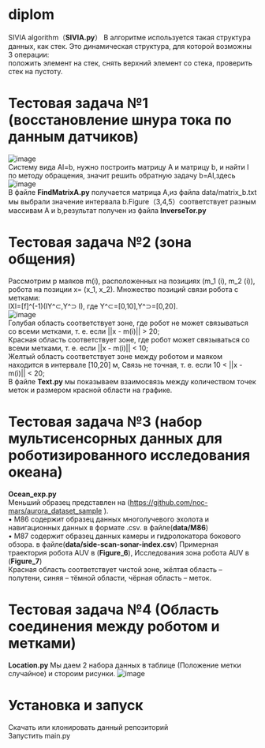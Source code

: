 # diplom
SIVIA algorithm（**SIVIA.py**）
В алгоритме используется такая структура данных, как стек. Это динамическая структура, для которой возможны 3 операции:   
положить элемент на стек, снять верхний элемент со стека, проверить стек на пустоту.

# Тестовая задача №1 (восстановление шнура тока по данным датчиков)
![image](https://github.com/Li-Rui-QI/diplom/assets/25670502/1a7decd4-7e3b-4625-8e98-9ceaf6af26b0)   
Систему вида AI=b, нужно построить матрицу A и матрицу b, и найти I по методу обращения, значит решить обратную задачу b=AI,здесь  
![image](https://github.com/Li-Rui-QI/diplom/assets/25670502/e89698b0-0fe7-4c38-9b67-bc5a243b191d)   
В файле **FindMatrixA.py** получается матрица A,из файла data/matrix_b.txt мы выбрали значение интервала b.Figure（3,4,5）соответствует разным массивам A и b,результат получен из файла **InverseTor.py**

# Тестовая задача №2 (зона общения)
Рассмотрим p маяков m(i), расположенных на позициях (m_1 (i), m_2 (i)),  робота на позиции  x= (x_1, x_2). Множество позиций связи робота с метками:  
IXI=[f]^(-1)(IY^⊂,Y^⊃ I), где Y^⊂=[0,10],Y^⊃=[0,20].  
![image](https://github.com/Li-Rui-QI/diplom/assets/25670502/f04b1d04-4439-4894-b71f-eb5b5f339e05)   
	Голубая область соответствует зоне, где робот не может связываться со всеми метками, т. е. если ||x - m(i)|| > 20;     
	Красная область соответствует зоне, где робот может связываться со всеми метками, т. е. если ||x - m(i)|| < 10;   
	Желтый область соответствует зоне между роботом и маяком находится в интервале [10,20] м, Связь не точная, т. е. если 10 < ||x - m(i)|| < 20;   
В файле **Text.py** мы показываем взаимосвязь между количеством точек меток и размером красной области на графике. 

# Тестовая задача №3 (набор мультисенсорных данных для роботизированного исследования океана)
**Ocean_exp.py**  
Меньший образец представлен на (https://github.com/noc-mars/aurora_dataset_sample ).   
•	M86 содержит образец данных многолучевого эхолота и навигационных данных в формате .csv. в файле(**data/M86**)  
•	M87 содержит образец данных камеры и гидролокатора бокового обзора. в файле(**data/side-scan-sonar-index.csv**)
Примерная траектория робота AUV в (**Figure_6**), Исследования зона робота AUV в (**Figure_7**)  
Красная область соответствует чистой зоне, жёлтая область – полутени, синяя – тёмной области, чёрная область – меток. 

# Тестовая задача №4 (Область соединения между роботом и метками)
**Location.py** 
Мы даем 2 набора данных в таблице (Положение метки случайное) и стороим рисунки.
![image](https://github.com/Li-Rui-QI/diplom/assets/25670502/4008474f-18a2-4443-996e-5a144686ed2f)

# Установка и запуск
Скачать или клонировать данный репозиторий  
Запустить main.py  
